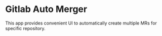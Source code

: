 # Gitlab Auto Merger

This app provides convenient UI to automatically create multiple MRs for specific repository.

